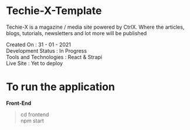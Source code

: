 # Techie-X-Template
Techie-X is a magazine / media site powered by CtrlX. Where the articles, blogs, tutorials, newsletters and lot more will be published

Created On : 31 - 01 - 2021<br/>
Development Status : In Progress<br/>
Tools and Technologies : React & Strapi<br/>
Live Site : Yet to deploy

# To run the application

<b>Front-End</b><br/>
>cd frontend<br/>
>npm start
